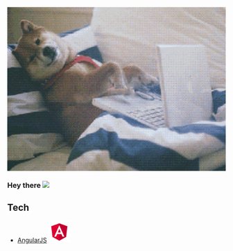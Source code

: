 <img align="center" alt="GIF" src="giphy.gif" width="550" />

### Hey there <img src="https://media.giphy.com/media/hvRJCLFzcasrR4ia7z/giphy.gif" width="25px">

## Tech

- [AngularJS](https://angularjs.org) <img src="Angular_full_color_logo.svg.png" width="50" />


